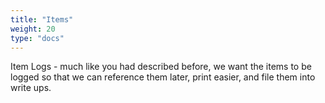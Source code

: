 ```yaml
---
title: "Items"
weight: 20
type: "docs"
---
```


Item Logs - much like you had described before, we want the items to be logged so that we can reference them later, print easier, and file them into write ups.

